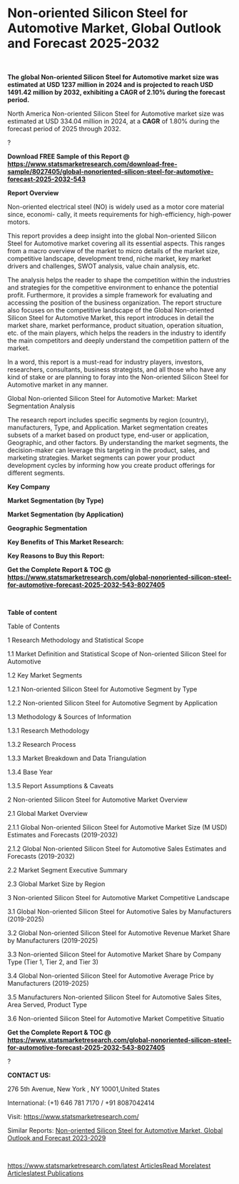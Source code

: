 <h1>Non-oriented Silicon Steel for Automotive Market, Global Outlook and Forecast 2025-2032</h1><br/><p><strong>The global Non-oriented Silicon Steel for Automotive market size was estimated at USD 1237 million in 2024 and is projected to reach USD 1491.42 million by 2032, exhibiting a <strong>CAGR</strong> of 2.10% during the forecast period.</strong></p>
 
 
 
 <p>North America Non-oriented Silicon Steel for Automotive market size was estimated at USD 334.04 million in 2024, at a <strong>CAGR</strong> of 1.80% during the forecast period of 2025 through 2032.</p>
 
 
 
 <p>? </p>
 
 
 
 <p><strong>Download FREE Sample of this Report @ <a href="https://www.statsmarketresearch.com/download-free-sample/8027405/global-nonoriented-silicon-steel-for-automotive-forecast-2025-2032-543">https://www.statsmarketresearch.com/download-free-sample/8027405/global-nonoriented-silicon-steel-for-automotive-forecast-2025-2032-543</a></strong></p>
 
 
 
 <p><strong>Report Overview</strong></p>
 
 
 
 <p>Non-oriented electrical steel (NO) is widely used as a motor core material since, economi- cally, it meets requirements for high-efficiency, high-power motors.</p>
 
 
 
 <p>This report provides a deep insight into the global Non-oriented Silicon Steel for Automotive market covering all its essential aspects. This ranges from a macro overview of the market to micro details of the market size, competitive landscape, development trend, niche market, key market drivers and challenges, SWOT analysis, value chain analysis, etc.</p>
 
 
 
 <p>The analysis helps the reader to shape the competition within the industries and strategies for the competitive environment to enhance the potential profit. Furthermore, it provides a simple framework for evaluating and accessing the position of the business organization. The report structure also focuses on the competitive landscape of the Global Non-oriented Silicon Steel for Automotive Market, this report introduces in detail the market share, market performance, product situation, operation situation, etc. of the main players, which helps the readers in the industry to identify the main competitors and deeply understand the competition pattern of the market.</p>
 
 
 
 <p>In a word, this report is a must-read for industry players, investors, researchers, consultants, business strategists, and all those who have any kind of stake or are planning to foray into the Non-oriented Silicon Steel for Automotive market in any manner.</p>
 
 
 
 <p>Global Non-oriented Silicon Steel for Automotive Market: Market Segmentation Analysis</p>
 
 
 
 <p>The research report includes specific segments by region (country), manufacturers, Type, and Application. Market segmentation creates subsets of a market based on product type, end-user or application, Geographic, and other factors. By understanding the market segments, the decision-maker can leverage this targeting in the product, sales, and marketing strategies. Market segments can power your product development cycles by informing how you create product offerings for different segments.</p>
 
 
 
 <p><strong>Key Company</strong></p>
 
 
 
 <p><strong>Market Segmentation (by Type)</strong></p>
 
 
 
 <p><strong>Market Segmentation (<strong>by Application</strong>)</strong></p>
 
 
 
 <p><strong>Geographic Segmentation</strong></p>
 
 
 
 <p><strong>Key Benefits of This Market Research:</strong></p>
 
 
 
 <p><strong>Key <strong>Reasons to Buy</strong> this Report:</strong></p>
 
 
 
 <div><b>Get the Complete Report & TOC @ <a href="https://www.statsmarketresearch.com/global-nonoriented-silicon-steel-for-automotive-forecast-2025-2032-543-8027405">https://www.statsmarketresearch.com/global-nonoriented-silicon-steel-for-automotive-forecast-2025-2032-543-8027405</a></b></div>
 
 
 
 <p><br />
 
 <b>Table of content</b></p>
 
 
 
 <p>Table of Contents<br />
 
 1 Research Methodology and Statistical Scope<br />
 
 1.1 Market Definition and Statistical Scope of Non-oriented Silicon Steel for Automotive<br />
 
 1.2 Key Market Segments<br />
 
 1.2.1 Non-oriented Silicon Steel for Automotive Segment by Type<br />
 
 1.2.2 Non-oriented Silicon Steel for Automotive Segment by Application<br />
 
 1.3 Methodology & Sources of Information<br />
 
 1.3.1 Research Methodology<br />
 
 1.3.2 Research Process<br />
 
 1.3.3 Market Breakdown and Data Triangulation<br />
 
 1.3.4 Base Year<br />
 
 1.3.5 Report Assumptions & Caveats<br />
 
 2 Non-oriented Silicon Steel for Automotive Market Overview<br />
 
 2.1 Global Market Overview<br />
 
 2.1.1 Global Non-oriented Silicon Steel for Automotive Market Size (M USD) Estimates and Forecasts (2019-2032)<br />
 
 2.1.2 Global Non-oriented Silicon Steel for Automotive Sales Estimates and Forecasts (2019-2032)<br />
 
 2.2 Market Segment Executive Summary<br />
 
 2.3 Global Market Size by Region<br />
 
 3 Non-oriented Silicon Steel for Automotive Market Competitive Landscape<br />
 
 3.1 Global Non-oriented Silicon Steel for Automotive Sales by Manufacturers (2019-2025)<br />
 
 3.2 Global Non-oriented Silicon Steel for Automotive Revenue Market Share by Manufacturers (2019-2025)<br />
 
 3.3 Non-oriented Silicon Steel for Automotive Market Share by Company Type (Tier 1, Tier 2, and Tier 3)<br />
 
 3.4 Global Non-oriented Silicon Steel for Automotive Average Price by Manufacturers (2019-2025)<br />
 
 3.5 Manufacturers Non-oriented Silicon Steel for Automotive Sales Sites, Area Served, Product Type<br />
 
 3.6 Non-oriented Silicon Steel for Automotive Market Competitive Situatio</p>
 
 
 
 <div><b>Get the Complete Report & TOC @ <a href="https://www.statsmarketresearch.com/global-nonoriented-silicon-steel-for-automotive-forecast-2025-2032-543-8027405">https://www.statsmarketresearch.com/global-nonoriented-silicon-steel-for-automotive-forecast-2025-2032-543-8027405</a></b></div>
 
 
 
 <p>? </p>
 
 
 
 <p><b>CONTACT US:</b><br />
 
 276 5th Avenue, New York , NY 10001,United States<br />
 
 International: (+1) 646 781 7170 / +91 8087042414<br />
 
 Visit: <a href="https://www.statsmarketresearch.com/">https://www.statsmarketresearch.com/</a><br />
 
 Similar Reports: <a href="https://www.statsmarketresearch.com/global-nonoriented-silicon-steel-for-automotive-forecast-2025-2032-543-8027405">Non-oriented Silicon Steel for Automotive Market, Global Outlook and Forecast 2023-2029</a><br />
 
 <br />
 
 <a href="https://gyeongbokgung.com">https://www.statsmarketresearch.com/</a><a href="https://hallyeomaritime.com">latest Articles</a><a href="https://jingwansa.com">Read More</a><a href="https://nguoiviet.jp/">latest Articles</a><a href="https://www.intelmarketresearch.com/">latest Publications</a></p>